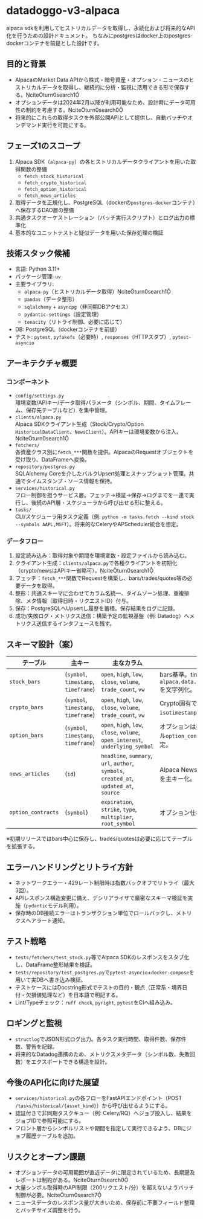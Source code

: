 # datadoggo-v3-alpaca
alpaca sdkを利用してヒストリカルデータを取得し、永続化および将来的なAPI化を行うための設計ドキュメント。
ちなみにpostgresはdocker上のpostgres-dockerコンテナを前提とした設計です。

## 目的と背景
- AlpacaのMarket Data APIから株式・暗号資産・オプション・ニュースのヒストリカルデータを取得し、継続的に分析・監視に活用できる形で保存する。citeturn0search1
- オプションデータは2024年2月以降が利用可能なため、設計時にデータ可用性の制約を考慮する。citeturn0search0
- 将来的にこれらの取得タスクを外部公開APIとして提供し、自動バッチやオンデマンド実行を可能にする。

## フェーズ1のスコープ
1. Alpaca SDK（`alpaca-py`）の各ヒストリカルデータクライアントを用いた取得関数の整備  
   - `fetch_stock_historical`
   - `fetch_crypto_historical`
   - `fetch_option_historical`
   - `fetch_news_articles`
2. 取得データを正規化し、PostgreSQL（dockerの`postgres-docker`コンテナ）へ保存するDAO層の整備
3. 共通タスクオーケストレーション（バッチ実行スクリプト）とログ出力の標準化
4. 基本的なユニットテストと疑似データを用いた保存処理の検証

## 技術スタック候補
- 言語: Python 3.11+
- パッケージ管理: `uv`
- 主要ライブラリ:
  - `alpaca-py`（ヒストリカルデータ取得）citeturn0search1
  - `pandas`（データ整形）
  - `sqlalchemy` + `asyncpg`（非同期DBアクセス）
  - `pydantic-settings`（設定管理）
  - `tenacity`（リトライ制御、必要に応じて）
- DB: PostgreSQL（dockerコンテナを前提）
- テスト: `pytest`, `pyfakefs`（必要時）, `responses`（HTTPスタブ）, `pytest-asyncio`

## アーキテクチャ概要
### コンポーネント
- `config/settings.py`  
  環境変数/APIキー/データ取得パラメータ（シンボル、期間、タイムフレーム、保存先テーブルなど）を集中管理。
- `clients/alpaca.py`  
  Alpaca SDKクライアント生成（Stock/Crypto/Option `HistoricalDataClient`、`NewsClient`）。APIキーは環境変数から注入。citeturn0search1
- `fetchers/`  
  各資産クラス別に`fetch_***`関数を提供。AlpacaのRequestオブジェクトを受け取り、DataFrameへ変換。
- `repository/postgres.py`  
  SQLAlchemy Coreを介したバルクUpsert処理とスナップショット管理。共通でタイムスタンプ・ソース情報を保持。
- `services/historical.py`  
  フロー制御を担うサービス層。フェッチ→検証→保存→ログまでを一連で実行し、後続のAPI層・スケジューラから呼び出せる形に整える。
- `tasks/`  
  CLI/スケジューラ用タスク定義（例: `python -m tasks.fetch --kind stock --symbols AAPL,MSFT`）。将来的なCeleryやAPScheduler統合を想定。

### データフロー
1. 設定読み込み：取得対象や期間を環境変数・設定ファイルから読み込む。
2. クライアント生成：`clients/alpaca.py`で各種クライアントを初期化（crypto/newsはAPIキー省略可）。citeturn0search1
3. フェッチ：`fetch_***`関数でRequestを構築し、bars/trades/quotes等の必要データを取得。
4. 整形：共通スキーマに合わせてカラム名統一、タイムゾーン処理、重複排除、メタ情報（取得日時・リクエストID）付与。
5. 保存：PostgreSQLへUpsertし履歴を蓄積。保存結果をログに記録。
6. 成功/失敗ログ・メトリクス送信：構築予定の監視基盤（例: Datadog）へメトリクス送信するインタフェースを残す。

## スキーマ設計（案）
| テーブル           | 主キー                               | 主なカラム                                                                              | 備考                                                               |
| ------------------ | ------------------------------------ | --------------------------------------------------------------------------------------- | ------------------------------------------------------------------ |
| `stock_bars`       | (`symbol`, `timestamp`, `timeframe`) | `open`, `high`, `low`, `close`, `volume`, `trade_count`, `vw`                           | bars基準。timeframeは`alpaca.data.timeframe.TimeFrame`を文字列化。 |
| `crypto_bars`      | (`symbol`, `timestamp`, `timeframe`) | `open`, `high`, `low`, `close`, `volume`, `trade_count`, `vw`                           | Crypto固有で`exchange`や`isotimestamp`を保持。                     |
| `option_bars`      | (`symbol`, `timestamp`, `timeframe`) | `open`, `high`, `low`, `close`, `volume`, `open_interest`, `underlying_symbol`          | オプションは契約情報を別テーブル`option_contracts`で正規化予定。   |
| `news_articles`    | (`id`)                               | `headline`, `summary`, `url`, `author`, `symbols`, `created_at`, `updated_at`, `source` | Alpaca News APIのレスポンスIDを主キー化。                          |
| `option_contracts` | (`symbol`)                           | `expiration`, `strike`, `type`, `multiplier`, `root_symbol`                             | オプション仕様情報を格納。                                         |

※初期リリースではbars中心に保存し、trades/quotesは必要に応じてテーブルを拡張する。

## エラーハンドリングとリトライ方針
- ネットワークエラー・429レート制限時は指数バックオフでリトライ（最大3回）。
- APIレスポンス構造変更に備え、デシリアライザで厳密なスキーマ検証を実施（`pydantic`モデル利用）。
- 保存時のDB接続エラーはトランザクション単位でロールバックし、メトリクスへアラート通知。

## テスト戦略
- `tests/fetchers/test_stock.py`等でAlpaca SDKのレスポンスをスタブ化し、DataFrame整形結果を検証。
- `tests/repository/test_postgres.py`で`pytest-asyncio`+`docker-compose`を用いて実DBへ書き込み検証。
- テストケースにはDocstring形式でテストの目的・観点（正常系・境界日付・欠損値処理など）を日本語で明記する。
- Lint/Typeチェック：`ruff check`, `pyright`, `pytest`をCIへ組み込み。

## ロギングと監視
- `structlog`でJSON形式ログ出力。各タスク実行時間、取得件数、保存件数、警告を記録。
- 将来的なDatadog連携のため、メトリクスメタデータ（シンボル数、失敗回数）をエクスポートできる構造を設計。

## 今後のAPI化に向けた展望
- `services/historical.py`の各フローをFastAPIエンドポイント（POST `/tasks/historical/{asset_kind}`）から呼び出せるようにする。
- 認証付きで非同期タスクキュー（例: Celery/RQ）へジョブ投入し、結果をジョブIDで参照可能にする。
- フロント層からシンボルリストや期間を指定して実行できるよう、DBにジョブ履歴テーブルを追加。

## リスクとオープン課題
- オプションデータの可用範囲が直近データに限定されているため、長期遡及レポートは制約がある。citeturn0search0
- 大量シンボル取得時のAPI制限（200リクエスト/分）を超えないようバッチ制御が必要。citeturn0search7
- ニュースデータのレスポンス量が大きいため、保存前に不要フィールド整理とバッチサイズ調整を行う。
